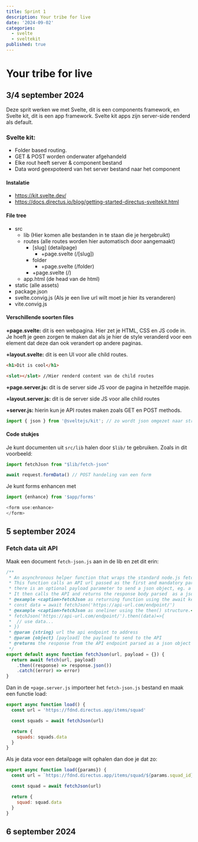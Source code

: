 ```yaml
---
title: Sprint 1
description: Your tribe for live
date: '2024-09-02'
categories:
  - svelte
  - sveltekit
published: true
---
```


# Your tribe for live
## 3/4 september 2024
Deze sprit werken we met Svelte, dit is een components framework, en Svelte kit, dit is een app framework. Svelte kit apps zijn server-side renderd als default. 

### Svelte kit: 
- Folder based routing. 
- GET & POST worden onderwater afgehandeld
- Elke rout heeft server & component bestand
- Data word geexpoteerd van het server bestand naar het component

#### Instalatie
- https://kit.svelte.dev/
- https://docs.directus.io/blog/getting-started-directus-sveltekit.html

#### File tree
- src
  - lib (Hier komen alle bestanden in te staan die je hergebruikt)
  - routes (alle routes worden hier automatisch door aangemaakt)
    - [slug] (detailpage)
      - +page.svelte (/[slug])
    - folder
      - +page.svelte (/folder)
    - +page.svelte (/)
  - app.html (de head van de html)
- static (alle assets)
- package.json
- svelte.convig.js (Als je een live url wilt moet je hier its veranderen)
- vite.convig.js

#### Verschillende soorten files
**+page.svelte:** dit is een webpagina. Hier zet je HTML, CSS en JS code in. Je hoeft je geen zorgen te maken dat als je hier de style veranderd voor een element dat deze dan ook verandert op andere paginas.

**+layout.svelte:** dit is een UI voor alle child routes.
```html
<h1>Dit is cool</h1>

<slot></slot> //Hier renderd content van de child routes

```
**+page.server.js:** dit is de server side JS voor de pagina in hetzelfde mapje.

**+layout.server.js:** dit is de server side JS voor alle child routes

**+server.js:** hierin kun je API routes maken zoals GET en POST methods.

```js
import { json } from '@sveltejs/kit'; // zo wordt json omgezet naar string
```

#### Code stukjes
Je kunt documenten uit `src/lib` halen door `$lib/` te gebruiken. Zoals in dit voorbeeld:
```js
import fetchJson from "$lib/fetch-json"
```

```js
await request.formData() // POST handeling van een form
```

Je kunt forms enhancen met 
```js
import {enhance} from '$app/forms'

<form use:enhance>
</form>
```

## 5 september 2024
### Fetch data uit API
Maak een document `fetch-json.js` aan in de lib en zet dit erin:
```js
/**
 * An asynchronous helper function that wraps the standard node.js fetch API.
 * This function calls an API url passed as the first and mandatory parameter,
 * there is an optional payload parameter to send a json object, eg. a filter.
 * It then calls the API and returns the response body parsed  as a json object.
 * @example <caption>fetchJson as returning function using the await keyword</caption>
 * const data = await fetchJson('https://api-url.com/endpoint/')
 * @example <caption>fetchJson as oneliner using the then() structure.</caption>
 * fetchJson('https://api-url.com/endpoint/').then((data)=>{
 *  // use data...
 * })
 * @param {string} url the api endpoint to address
 * @param {object} [payload] the payload to send to the API
 * @returns the response from the API endpoint parsed as a json object
 */
export default async function fetchJson(url, payload = {}) {
  return await fetch(url, payload)
    .then((response) => response.json())
    .catch((error) => error)
}
```

Dan in de `+page.server.js` importeer het `fetch-json.js` bestand en maak een functie load:
```js
export async function load() {
  const url = 'https://fdnd.directus.app/items/squad'

  const squads = await fetchJson(url)

  return {
    squads: squads.data
  }
}
```

Als je data voor een detailpage wilt ophalen dan doe je dat zo:
```js
export async function load({params}) {
  const url = `https://fdnd.directus.app/items/squad/${params.squad_id}`

  const squad = await fetchJson(url)

  return {
    squad: squad.data
  }
}
```

## 6 september 2024
